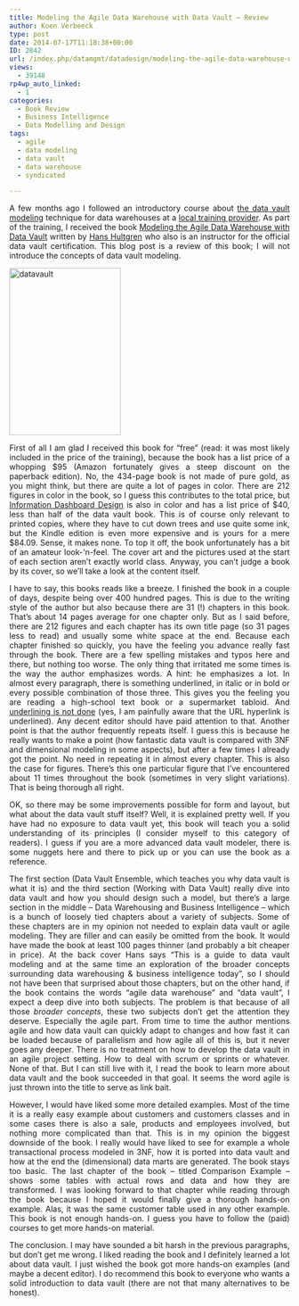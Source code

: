 ```yaml
---
title: Modeling the Agile Data Warehouse with Data Vault – Review
author: Koen Verbeeck
type: post
date: 2014-07-17T11:18:38+00:00
ID: 2842
url: /index.php/datamgmt/datadesign/modeling-the-agile-data-warehouse-with-data-vault-review-2/
views:
  - 39148
rp4wp_auto_linked:
  - 1
categories:
  - Book Review
  - Business Intelligence
  - Data Modelling and Design
tags:
  - agile
  - data modeling
  - data vault
  - data warehouse
  - syndicated

---
```

<p style="text-align: justify">
  A few months ago I followed an introductory course about <a href="http://en.wikipedia.org/wiki/Data_Vault_Modeling">the data vault modeling</a> technique for data warehouses at a <a href="https://www.infosupport.com/">local training provider</a>. As part of the training, I received the book <a href="http://www.amazon.com/Modeling-Agile-Warehouse-Vault-Volume/dp/061572308X/ref=tmm_pap_title_0?ie=UTF8&qid=1405584375&sr=8-2">Modeling the Agile Data Warehouse with Data Vault</a> written by <a href="http://hanshultgren.wordpress.com/">Hans Hultgren</a> who also is an instructor for the official data vault certification. This blog post is a review of this book; I will not introduce the concepts of data vault modeling.
</p>

<p style="text-align: justify">
  <a href="/wp-content/uploads/2014/07/datavault.jpg"><img class="alignnone wp-image-2841 size-medium" src="/wp-content/uploads/2014/07/datavault-200x300.jpg" alt="datavault" width="200" height="300" srcset="/wp-content/uploads/2014/07/datavault-200x300.jpg 200w, /wp-content/uploads/2014/07/datavault.jpg 231w" sizes="(max-width: 200px) 100vw, 200px" /></a>
</p>

<p style="text-align: justify">
  First of all I am glad I received this book for “free” (read: it was most likely included in the price of the training), because the book has a list price of a whopping $95 (Amazon fortunately gives a steep discount on the paperback edition). No, the 434-page book is not made of pure gold, as you might think, but there are quite a lot of pages in color. There are 212 figures in color in the book, so I guess this contributes to the total price, but <a href="http://www.amazon.com/Information-Dashboard-Design-At---Glance/dp/1938377001/ref=sr_1_1?s=books&ie=UTF8&qid=1405585061&sr=1-1&keywords=information+dashboard+design&dpPl=1">Information Dashboard Design</a> is also in color and has a list price of $40, less than half of the data vault book. This is of course only relevant to printed copies, where they have to cut down trees and use quite some ink, but the Kindle edition is even more expensive and is yours for a mere $84.09. Sense, it makes none. To top it off, the book unfortunately has a bit of an amateur look-'n-feel. The cover art and the pictures used at the start of each section aren’t exactly world class. Anyway, you can’t judge a book by its cover, so we’ll take a look at the content itself.
</p>

<p style="text-align: justify">
  I have to say, this books reads like a breeze. I finished the book in a couple of days, despite being over 400 hundred pages. This is due to the writing style of the author but also because there are 31 (!) chapters in this book. That’s about 14 pages average for one chapter only. But as I said before, there are 212 figures and each chapter has its own title page (so 31 pages less to read) and usually some white space at the end. Because each chapter finished so quickly, you have the feeling you advance really fast through the book. There are a few spelling mistakes and typos here and there, but nothing too worse. The only thing that irritated me some times is the way the author emphasizes words. A hint: he emphasizes a lot. In almost every paragraph, there is something underlined, in italic or in bold or every possible combination of those three. This gives you the feeling you are reading a high-school text book or a supermarket tabloid. And <a href="http://practicaltypography.com/underlining.html">underlining is not done</a> (yes, I am painfully aware that the URL hyperlink is underlined). Any decent editor should have paid attention to that. Another point is that the author frequently repeats itself. I guess this is because he really wants to make a point (how fantastic data vault is compared with 3NF and dimensional modeling in some aspects), but after a few times I already got the point. No need in repeating it in almost every chapter. This is also the case for figures. There’s this one particular figure that I’ve encountered about 11 times throughout the book (sometimes in very slight variations). That is being thorough all right.
</p>

<p style="text-align: justify">
  OK, so there may be some improvements possible for form and layout, but what about the data vault stuff itself? Well, it is explained pretty well. If you have had no exposure to data vault yet, this book will teach you a solid understanding of its principles (I consider myself to this category of readers). I guess if you are a more advanced data vault modeler, there is some nuggets here and there to pick up or you can use the book as a reference.
</p>

<p style="text-align: justify">
  The first section (Data Vault Ensemble, which teaches you why data vault is what it is) and the third section (Working with Data Vault) really dive into data vault and how you should design such a model, but there’s a large section in the middle – Data Warehousing and Business Intelligence – which is a bunch of loosely tied chapters about a variety of subjects. Some of these chapters are in my opinion not needed to explain data vault or agile modeling. They are filler and can easily be omitted from the book. It would have made the book at least 100 pages thinner (and probably a bit cheaper in price). At the back cover Hans says “This is a guide to data vault modeling and at the same time an exploration of the broader concepts surrounding data warehousing & business intelligence today”, so I should not have been that surprised about those chapters, but on the other hand, if the book contains the words “agile data warehouse” and “data vault”, I expect a deep dive into both subjects. The problem is that because of all those <em>broader concepts</em>, these two subjects don’t get the attention they deserve. Especially the agile part. From time to time the author mentions agile and how data vault can quickly adapt to changes and how fast it can be loaded because of parallelism and how agile all of this is, but it never goes any deeper. There is no treatment on how to develop the data vault in an agile project setting. How to deal with scrum or sprints or whatever. None of that. But I can still live with it, I read the book to learn more about data vault and the book succeeded in that goal. It seems the word agile is just thrown into the title to serve as link bait.
</p>

<p style="text-align: justify">
  However, I would have liked some more detailed examples. Most of the time it is a really easy example about customers and customers classes and in some cases there is also a sale, products and employees involved, but nothing more complicated than that. This is in my opinion the biggest downside of the book. I really would have liked to see for example a whole transactional process modeled in 3NF, how it is ported into data vault and how at the end the (dimensional) data marts are generated. The book stays too basic. The last chapter of the book – titled Comparison Example – shows some tables with actual rows and data and how they are transformed. I was looking forward to that chapter while reading through the book because I hoped it would finally give a thorough hands-on example. Alas, it was the same customer table used in any other example. This book is not enough hands-on. I guess you have to follow the (paid) courses to get more hands-on material.
</p>

<p style="text-align: justify">
  The conclusion. I may have sounded a bit harsh in the previous paragraphs, but don’t get me wrong. I liked reading the book and I definitely learned a lot about data vault. I just wished the book got more hands-on examples (and maybe a decent editor). I do recommend this book to everyone who wants a solid introduction to data vault (there are not that many alternatives to be honest).
</p>